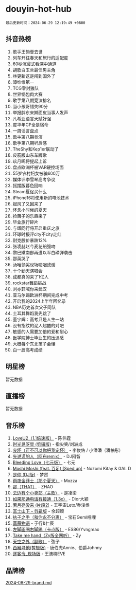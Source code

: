 # douyin-hot-hub

`最后更新时间：2024-06-29 12:19:49 +0800`

## 抖音热榜

1. 歌手王韵壹去世
1. 列车开往春天和旅行的适配度
1. 60秒沉浸式看深中通道
1. 胡歌白玉兰最佳男主角
1. 林更新这是闯到国外了
1. 谭维维第一
1. TCG零封狼队
1. 世界锅包肉大赛
1. 歌手第八期竞演排名
1. 当小孩哥错失90分
1. 举报胖东来擀面皮当事人发声
1. 凡希亚语言天赋好强
1. 度华年CP全是宿命
1. 一周谣言盘点
1. 歌手第八期竞演
1. 歌手第八期听后感
1. TheShy和Kep1er联动了
1. 皮筋版山东车牌歌
1. 玖月晞将提起上诉
1. 盘点欧洲杯被VAR硬控场面
1. 55岁农村妇女被骗600万
1. 媒体评李雪琴高考争议
1. 摇摆版暮色回响
1. Steam夏促买什么
1. iPhone16将使用新的电池技术
1. 起风了又回来了
1. 怀念小时候的夏天
1. 捡菌子的乐趣来了
1. 毕业旅行碎片
1. 与辉同行将开启重庆之旅
1. 环球时报评city不city走红
1. 耐克股价暴跌12%
1. 张凌赫赵今麦花船强吻
1. 黎巴嫩南部再遭以军白磷弹袭击
1. 那英哭了
1. 汤唯领奖现场哽咽致谢
1. 十个勤天演唱会
1. 成都真的来了1亿人
1. rockstar舞蹈挑战
1. 刘亦菲喊你来武汉
1. 亚马尔踢欧洲杯期间完成中考
1. 开启我的2024上半年回忆录
1. NBA历史首次父子同队
1. 土耳其舞蹈我先跳了
1. 董宇辉：高考只是人生一站
1. 没有指纹的泥人超酷的对吧
1. 敏感的人需要加倍的爱和耐心
1. 医学院博士毕业生的压迫感
1. 大概每个东北孩子会懂
1. 白一辰高考成绩

## 明星榜

暂无数据

## 直播榜

暂无数据

## 音乐榜

1. [LoveU2（1.1倍速版）](https://sf5-hl-cdn-tos.douyinstatic.com/obj/tos-cn-ve-2774/oQMeDffLaEmgMwgCOEMAFCI6INzoFPgWdD0rsa) - 陈伟霆
1. [时光晃呀晃 (剪辑版)](https://sf5-hl-cdn-tos.douyinstatic.com/obj/tos-cn-ve-2774/o8ACeQem3gwI1x3GIYGAfKG0LJebKFRJDwRwyW) - 指尖笑/刘洲成
1. [宠坏（可不可以你把我宠坏）](https://sf6-cdn-tos.douyinstatic.com/obj/tos-cn-ve-2774/ocWI8ft2gd0rAfXKzvKGeMQM6fVLTLfA8UJzwl) - 李俊佑 / 小潘潘（潘柚彤）
1. [先说谎的人（阿布remix）](https://sf5-hl-cdn-tos.douyinstatic.com/obj/tos-cn-ve-2774/owQtOFmAzBgxBKDOYfeCTQTgE9cDORrOQqmCZy) - DJ阿智
1. [Bleeding Love（七元版）](https://sf5-hl-cdn-tos.douyinstatic.com/obj/tos-cn-ve-2774/oEgC9eZFHQ1MfSRnrfkzFp8AayDWqAQMABBgUs) - 七元
1. [Moshi Moshi (feat. 百足) [Sped up]](https://sf5-hl-cdn-tos.douyinstatic.com/obj/tos-cn-ve-2774/ocCPFQcXJLeroaIdQLIGAoeeYM3OAUYGDguHXz) - Nozomi Kitay & GAL D
1. [是你 (DJ版)](https://sf5-hl-cdn-tos.douyinstatic.com/obj/tos-cn-ve-2774/1ec766e572b34c42853ce6315d426850) - 梦然
1. [雨夜金菲士（那个夏天）](https://sf3-cdn-tos.douyinstatic.com/obj/tos-cn-ve-2774/osPmPLDWQBBE2Z6bftCgYwkFaF4pEYEneXaZQs) - Mozza
1. [那（THAT）](https://sf5-hl-cdn-tos.douyinstatic.com/obj/tos-cn-ve-2774/oIIWGeBZCnlGx9tl0gFlCfwlQbj7QWAD8HYAGg) - ZHAO
1. [云边有个小卖部（主歌）](https://sf3-cdn-tos.douyinstatic.com/obj/tos-cn-ve-2774/okvgzOZylLA4WYUHkAhpy5DrCiqAmBjiMIkJp) - 是凌柒
1. [如果那通电话有接通（1.3x）](https://sf5-hl-cdn-tos.douyinstatic.com/obj/tos-cn-ve-2774/ocJeJKhUhAJG8EYZiEFfGFAPkD3beMQ5mwDv1e) - Dior大颖
1. [若月亮没来 (片段2)](https://sf6-cdn-tos.douyinstatic.com/obj/tos-cn-ve-2774/ocQavLLjkCOeDxGyYeIMGgNAIwJ0QXE1Ve3Fzv) - 王宇宙Leto/乔浚丞
1. [富士山下 - 剪辑版](https://sf5-hl-cdn-tos.douyinstatic.com/obj/tos-cn-ve-2774/o4QGmeUZhQXvtC5BDkogeQni8WbdCBUJEYI12v) - 余超颖
1. [执子之手（和你永不分离）](https://sf3-cdn-tos.douyinstatic.com/obj/tos-cn-ve-2774/oU4mUWISThYfqtA61VOl8PAQGeK2LGGQfFCZfY) - 宝石Gem\哩哩
1. [草莓物语](https://sf3-cdn-tos.douyinstatic.com/obj/tos-cn-ve-2774/okynhJ7jEAIIZBfsLgYMEI8QC3WbQNN66RKzhT) - 于行&仁辰
1. [左脚画圈右脚踢（卡点版）](https://sf5-hl-cdn-tos.douyinstatic.com/obj/tos-cn-ve-2774/oAoAIr8BJv8B7W4CEBMsaSfDWrAiF4izwIDMJg) - ES86/Yvngmao
1. [Take me hand（Zy版全网听）](https://sf3-cdn-tos.douyinstatic.com/obj/tos-cn-ve-2774/owyUoUuVpA1I7BiszAYMSqbGseWQw8P7Ea2BiR) - Zy
1. [天空之外（副歌）](https://sf27-cdn-tos.douyinstatic.com/obj/tos-cn-ve-2774/oAYn0BTp8jS8iSyZSHMUWAikyvAWI1c7aiJTr) - 弦子
1. [西厢寻他(剪辑版)](https://sf3-cdn-tos.douyinstatic.com/obj/tos-cn-ve-2774/oUsAVfAQKlRNxEv5qxvIB8o5qmIWUcXbzJKJhw) - 唐伯虎Annie、伯爵Johnny
1. [逐客令_现场版](https://sf3-cdn-tos.douyinstatic.com/obj/tos-cn-ve-2774/okjvqFftEMAIgLPvI8f4MT5CZVyxmDQdBOwjBv) - 王澳楠EVE

## 品牌榜

[2024-06-29-brand.md](2024-06-29-brand.md)
